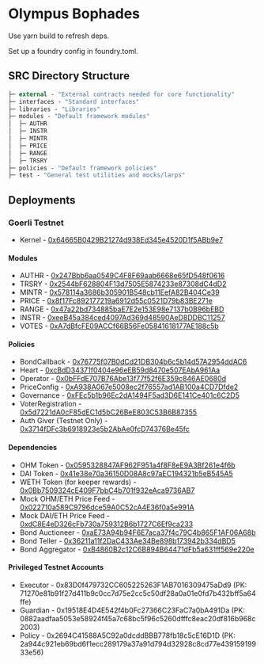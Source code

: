 # Olympus Bophades

Use yarn build to refresh deps.

Set up a foundry config in foundry.toml.

## SRC Directory Structure

```ml
├─ external - "External contracts needed for core functionality"
├─ interfaces - "Standard interfaces"
├─ libraries - "Libraries"
├─ modules - "Default framework modules"
│  ├─ AUTHR
│  ├─ INSTR
│  ├─ MINTR
│  ├─ PRICE
│  ├─ RANGE
│  ├─ TRSRY
├─ policies - "Default framework policies"
├─ test - "General test utilities and mocks/larps"
```

## Deployments

### Goerli Testnet

- Kernel - [0x64665B0429B21274d938Ed345e4520D1f5ABb9e7](https://goerli.etherscan.io/address/0x64665b0429b21274d938ed345e4520d1f5abb9e7)

#### Modules

- AUTHR - [0x247Bbb6aa0549C4F8F69aab6668e65fD548f0616](https://goerli.etherscan.io/address/0x247bbb6aa0549c4f8f69aab6668e65fd548f0616)
- TRSRY - [0x2544bF628804F13d7505E5874233e87308dC4dD2](https://goerli.etherscan.io/address/0x2544bf628804f13d7505e5874233e87308dc4dd2)
- MINTR - [0x578114a3686b305901B548cb11EefA82B404Ce39](https://goerli.etherscan.io/address/0x578114a3686b305901b548cb11eefa82b404ce39)
- PRICE - [0x8f17Fc892177219a6912d55c0521D79b83BE271e](https://goerli.etherscan.io/address/0x8f17fc892177219a6912d55c0521d79b83be271e)
- RANGE - [0x47a22bd734885baE7E2e153E98e7137b0B96bEBD](https://goerli.etherscan.io/address/0x47a22bd734885bae7e2e153e98e7137b0b96bebd)
- INSTR - [0xeeB45a384ced4097Ad369d48590AeD8DDBC11257](https://goerli.etherscan.io/address/0xeeb45a384ced4097ad369d48590aed8ddbc11257)
- VOTES - [0xA7dBfcFE09ACCf66B56Fe05841618177AE188c5b](https://goerli.etherscan.io/address/0xa7dbfcfe09accf66b56fe05841618177ae188c5b)

#### Policies

- BondCallback - [0x76775f07B0dCd21DB304b6c5b14d57A2954ddAC6](https://goerli.etherscan.io/address/0x76775f07b0dcd21db304b6c5b14d57a2954ddac6)
- Heart - [0xcBdD34371f0404e96eEB59d8470e507EAbA961Aa](https://goerli.etherscan.io/address/0xcbdd34371f0404e96eeb59d8470e507eaba961aa)
- Operator - [0x0bFFdE707B76Abe13f77f52f6E359c846AE0680d](https://goerli.etherscan.io/address/0x0bffde707b76abe13f77f52f6e359c846ae0680d)
- PriceConfig - [0xA938A067e5008ec2f76557ad1AB100a4CD7Dfde2](https://goerli.etherscan.io/address/0xa938a067e5008ec2f76557ad1ab100a4cd7dfde2)
- Governance - [0xFEc5b1b96Ec2dA1494F5ad3D6E141Ce401c6C2D5](https://goerli.etherscan.io/address/0xfec5b1b96ec2da1494f5ad3d6e141ce401c6c2d5)
- VoterRegistration - [0x5d7221dA0cF85dEC1d5bC26BeE803C53B6B87355](https://goerli.etherscan.io/address/0x5d7221da0cf85dec1d5bc26bee803c53b6b87355)
- Auth Giver (Testnet Only) - [0x3714fDFc3b6918923e5b2AbAe0fcD74376Be45fc](https://goerli.etherscan.io/address/0x3714fdfc3b6918923e5b2abae0fcd74376be45fc)

#### Dependencies

- OHM Token - [0x0595328847AF962F951a4f8F8eE9A3Bf261e4f6b](https://goerli.etherscan.io/address/0x0595328847af962f951a4f8f8ee9a3bf261e4f6b)
- DAI Token - [0x41e38e70a36150D08A8c97aEC194321b5eB545A5](https://goerli.etherscan.io/address/0x41e38e70a36150d08a8c97aec194321b5eb545a5)
- WETH Token (for keeper rewards) - [0x0Bb7509324cE409F7bbC4b701f932eAca9736AB7](https://goerli.etherscan.io/address/0x0bb7509324ce409f7bbc4b701f932eaca9736ab7)
- Mock OHM/ETH Price Feed - [0x022710a589C9796dce59A0C52cA4E36f0a5e991A](https://goerli.etherscan.io/address/0x022710a589c9796dce59a0c52ca4e36f0a5e991a)
- Mock DAI/ETH Price Feed - [0xdC8E4eD326cFb730a759312B6b1727C6Ef9ca233](https://goerli.etherscan.io/address/0xdc8e4ed326cfb730a759312b6b1727c6ef9ca233)
- Bond Auctioneer - [0xaE73A94b94F6E7aca37f4c79C4b865F1AF06A68b](https://goerli.etherscan.io/address/0xae73a94b94f6e7aca37f4c79c4b865f1af06a68b)
- Bond Teller - [0x36211a11f2DaC433Ae34Be898b173942b334dBD5](https://goerli.etherscan.io/address/0x36211a11f2dac433ae34be898b173942b334dbd5)
- Bond Aggregator - [0xB4860B2c12C6B894B64471dFb5a631ff569e220e](https://goerli.etherscan.io/address/0xb4860b2c12c6b894b64471dfb5a631ff569e220e)

#### Privileged Testnet Accounts

- Executor - 0x83D0f479732CC605225263F1AB7016309475aDd9 (PK: 71270e81b91f27d411b9c0cc7d75e2cc5c50df28a0a01e0fd7b432bff5a64ffe)
- Guardian - 0x19518E4D4E542f4b0Fc27366C23FaC7a0bA491Da (PK: 0882aadfaa5053e58924f45a7c68bc5f96c5260dfffc8eac20df816b968c2003)
- Policy - 0x2694C41588A5C92a0dcddBBB778fb18c5cE16D1D (PK: 2a944c921eb69bd6f1ecc289179a37a91d794d32928c8cd77e43915919933e56)
